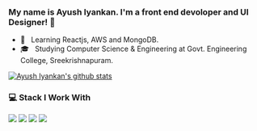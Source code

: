 ### My name is Ayush Iyankan. I'm a front end devoloper and UI Designer! 👋


- 🤔 &nbsp; Learning Reactjs, AWS and MongoDB.
- 🎓 &nbsp; Studying Computer Science & Engineering at Govt. Engineering College, Sreekrishnapuram.

[![Ayush Iyankan's github stats](https://github-readme-stats.vercel.app/api?username=AyushIyankan&count_private=true&show_icons=true&theme=radical)](https://github.com/AyushIyankan)

### 💻 Stack I Work With

<p>
    <img src="https://img.shields.io/badge/-Visual%20Studio%20Code-23A9F2?style=flat-square&logo=Visual%20Studio%20Code&logoColor=white"/>
    <img src="https://img.shields.io/badge/-Github-181717?style=flat-square&logo=GitHub&logoColor=white"/>
    <img src="https://img.shields.io/badge/-Git-F44D27?style=flat-square&logo=Git&logoColor=white"/>
    <img src="https://img.shields.io/badge/-Google%20Cloud-4285F4?style=flat-square&logo=Google%20Cloud&logoColor=white"/>
    </p>
